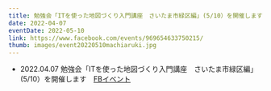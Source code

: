 ```yaml
---
title: 勉強会「ITを使った地図づくり入門講座　さいたま市緑区編」(5/10）を開催します
date: 2022-04-07
eventDate: 2022-05-10
link: https://www.facebook.com/events/969654633750215/
thumb: images/event20220510machiaruki.jpg
---
```

- 2022.04.07 勉強会「ITを使った地図づくり入門講座　さいたま市緑区編」(5/10）を開催します　[FBイベント](https://www.facebook.com/events/969654633750215/)
